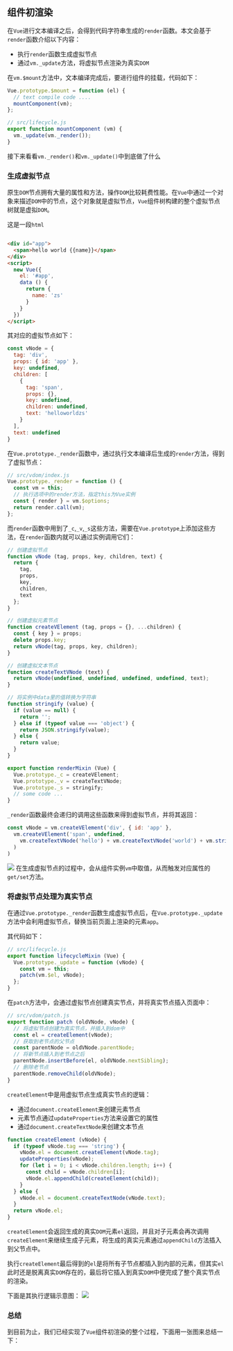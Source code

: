 ## 组件初渲染

在`Vue`进行文本编译之后，会得到代码字符串生成的`render`函数。本文会基于`render`函数介绍以下内容：

* 执行`render`函数生成虚拟节点
* 通过`vm._update`方法，将虚拟节点渲染为真实`DOM`

在`vm.$mount`方法中，文本编译完成后，要进行组件的挂载，代码如下：

```javascript
Vue.prototype.$mount = function (el) {
  // text compile code ....
  mountComponent(vm);
};

// src/lifecycle.js
export function mountComponent (vm) {
  vm._update(vm._render());
}
```

接下来看看`vm._render()`和`vm._update()`中到底做了什么

### 生成虚拟节点

原生`DOM`节点拥有大量的属性和方法，操作`DOM`比较耗费性能。在`Vue`中通过一个对象来描述`DOM`中的节点，这个对象就是虚拟节点，`Vue`组件树构建的整个虚拟节点树就是虚拟`DOM`。

这是一段`html`

```html

<div id="app">
  <span>hello world {{name}}</span>
</div>
<script>
  new Vue({
    el: '#app',
    data () {
      return {
        name: 'zs'
      }
    }
  })
</script>
```

其对应的虚拟节点如下：

```javascript
const vNode = {
  tag: 'div',
  props: { id: 'app' },
  key: undefined,
  children: [
    {
      tag: 'span',
      props: {},
      key: undefined,
      children: undefined,
      text: 'helloworldzs'
    }
  ],
  text: undefined
}
```

在`Vue.prototype._render`函数中，通过执行文本编译后生成的`render`方法，得到了虚拟节点：

```javascript
// src/vdom/index.js
Vue.prototype._render = function () {
  const vm = this;
  // 执行选项中的render方法，指定this为Vue实例
  const { render } = vm.$options;
  return render.call(vm);
};
```

而`render`函数中用到了`_c`,`_v`,`_s`这些方法，需要在`Vue.prototype`上添加这些方法，在`render`函数内就可以通过实例调用它们：

```javascript
// 创建虚拟节点
function vNode (tag, props, key, children, text) {
  return {
    tag,
    props,
    key,
    children,
    text
  };
}

// 创建虚拟元素节点
function createVElement (tag, props = {}, ...children) {
  const { key } = props;
  delete props.key;
  return vNode(tag, props, key, children);
}

// 创建虚拟文本节点
function createTextVNode (text) {
  return vNode(undefined, undefined, undefined, undefined, text);
}

// 将实例中data里的值转换为字符串
function stringify (value) {
  if (value == null) {
    return '';
  } else if (typeof value === 'object') {
    return JSON.stringify(value);
  } else {
    return value;
  }
}

export function renderMixin (Vue) {
  Vue.prototype._c = createVElement;
  Vue.prototype._v = createTextVNode;
  Vue.prototype._s = stringify;
  // some code ...  
}
```

`_render`函数最终会递归的调用这些函数来得到虚拟节点，并将其返回：

```javascript
const vNode = vm.createVElement('div', { id: 'app' },
  vm.createVElement('span', undefined,
    vm.createTextVNode('hello') + vm.createTextVNode('world') + vm.stringify(vm.name)
  )
)
```

![](https://raw.githubusercontent.com/wangkaiwd/drawing-bed/master/20210106161151.png)
在生成虚拟节点的过程中，会从组件实例`vm`中取值，从而触发对应属性的`get/set`方法。

### 将虚拟节点处理为真实节点

在通过`Vue.prototype._render`函数生成虚拟节点后，在`Vue.prototype._update`方法中会利用虚拟节点，替换当前页面上渲染的元素`app`。

其代码如下：

```javascript
// src/lifecycle.js
export function lifecycleMixin (Vue) {
  Vue.prototype._update = function (vNode) {
    const vm = this;
    patch(vm.$el, vNode);
  };
}
```

在`patch`方法中，会通过虚拟节点创建真实节点，并将真实节点插入页面中：

```javascript
// src/vdom/patch.js
export function patch (oldVNode, vNode) {
  // 将虚拟节点创建为真实节点，并插入到dom中
  const el = createElement(vNode);
  // 获取到老节点的父节点
  const parentNode = oldVNode.parentNode;
  // 将新节点插入到老节点之后
  parentNode.insertBefore(el, oldVNode.nextSibling);
  // 删除老节点
  parentNode.removeChild(oldVNode);
}
```

`createElement`中是用虚拟节点生成真实节点的逻辑：

* 通过`document.createElement`来创建元素节点
* 元素节点通过`updateProperties`方法来设置它的属性
* 通过`document.createTextNode`来创建文本节点

```javascript
function createElement (vNode) {
  if (typeof vNode.tag === 'string') {
    vNode.el = document.createElement(vNode.tag);
    updateProperties(vNode);
    for (let i = 0; i < vNode.children.length; i++) {
      const child = vNode.children[i];
      vNode.el.appendChild(createElement(child));
    }
  } else {
    vNode.el = document.createTextNode(vNode.text);
  }
  return vNode.el;
}
```

`createElement`会返回生成的真实`DOM`元素`el`返回，并且对子元素会再次调用`createElement`来继续生成子元素，将生成的真实元素通过`appendChild`方法插入到父节点中。

执行`createElement`最后得到的`el`是将所有子节点都插入到内部的元素，但其实`el`此时还是脱离真实`DOM`存在的，最后将它插入到真实`DOM`中便完成了整个真实节点的渲染。

下面是其执行逻辑示意图：
![](https://raw.githubusercontent.com/wangkaiwd/drawing-bed/master/20210106164955.png)

### 总结

到目前为止，我们已经实现了`Vue`组件初渲染的整个过程，下面用一张图来总结一下：
